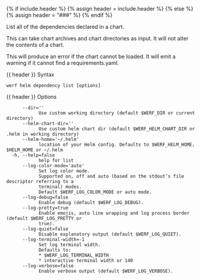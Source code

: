 {% if include.header %}
{% assign header = include.header %}
{% else %}
{% assign header = "###" %}
{% endif %}

List all of the dependencies declared in a chart.

This can take chart archives and chart directories as input. It will not alter
the contents of a chart.

This will produce an error if the chart cannot be loaded. It will emit a warning
if it cannot find a requirements.yaml.


{{ header }} Syntax

```shell
werf helm dependency list [options]
```

{{ header }} Options

```shell
      --dir=''
            Use custom working directory (default $WERF_DIR or current directory)
      --helm-chart-dir=''
            Use custom helm chart dir (default $WERF_HELM_CHART_DIR or .helm in working directory)
      --helm-home='~/.helm'
            location of your Helm config. Defaults to $WERF_HELM_HOME, $HELM_HOME or ~/.helm
  -h, --help=false
            help for list
      --log-color-mode='auto'
            Set log color mode.
            Supported on, off and auto (based on the stdout’s file descriptor referring to a        
            terminal) modes.
            Default $WERF_LOG_COLOR_MODE or auto mode.
      --log-debug=false
            Enable debug (default $WERF_LOG_DEBUG).
      --log-pretty=true
            Enable emojis, auto line wrapping and log process border (default $WERF_LOG_PRETTY or   
            true).
      --log-quiet=false
            Disable explanatory output (default $WERF_LOG_QUIET).
      --log-terminal-width=-1
            Set log terminal width.
            Defaults to:
            * $WERF_LOG_TERMINAL_WIDTH
            * interactive terminal width or 140
      --log-verbose=false
            Enable verbose output (default $WERF_LOG_VERBOSE).
```

